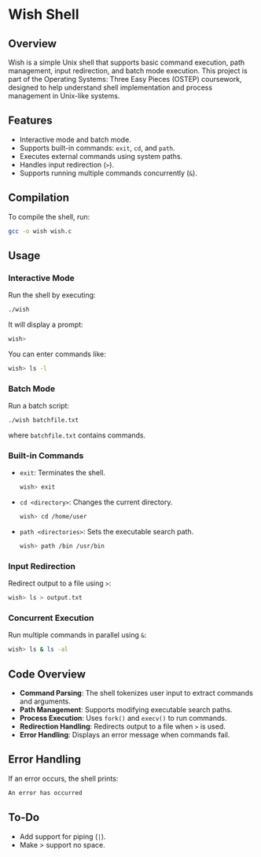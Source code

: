 # Wish Shell

## Overview

Wish is a simple Unix shell that supports basic command execution, path management, input redirection, and batch mode execution. This project is part of the Operating Systems: Three Easy Pieces (OSTEP) coursework, designed to help understand shell implementation and process management in Unix-like systems.

## Features

- Interactive mode and batch mode.
- Supports built-in commands: `exit`, `cd`, and `path`.
- Executes external commands using system paths.
- Handles input redirection (`>`).
- Supports running multiple commands concurrently (`&`).

## Compilation

To compile the shell, run:

```sh
gcc -o wish wish.c
```

## Usage

### Interactive Mode

Run the shell by executing:

```sh
./wish
```

It will display a prompt:

```sh
wish> 
```

You can enter commands like:

```sh
wish> ls -l
```

### Batch Mode

Run a batch script:

```sh
./wish batchfile.txt
```

where `batchfile.txt` contains commands.

### Built-in Commands

- `exit`: Terminates the shell.
  ```sh
  wish> exit
  ```
- `cd <directory>`: Changes the current directory.
  ```sh
  wish> cd /home/user
  ```
- `path <directories>`: Sets the executable search path.
  ```sh
  wish> path /bin /usr/bin
  ```

### Input Redirection

Redirect output to a file using `>`:

```sh
wish> ls > output.txt
```

### Concurrent Execution

Run multiple commands in parallel using `&`:

```sh
wish> ls & ls -al
```

## Code Overview

- **Command Parsing**: The shell tokenizes user input to extract commands and arguments.
- **Path Management**: Supports modifying executable search paths.
- **Process Execution**: Uses `fork()` and `execv()` to run commands.
- **Redirection Handling**: Redirects output to a file when `>` is used.
- **Error Handling**: Displays an error message when commands fail.

## Error Handling

If an error occurs, the shell prints:

```sh
An error has occurred
```

## To-Do

- Add support for piping (`|`).
- Make > support no space.

